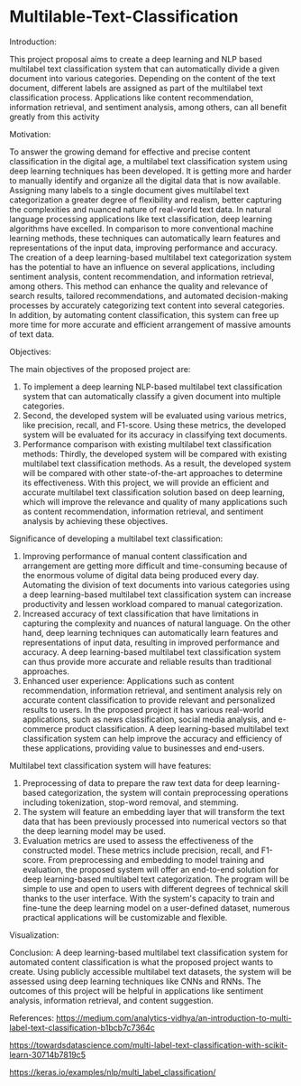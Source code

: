 # Multilable-Text-Classification

Introduction:


This project proposal aims to create a deep learning and NLP based multilabel text classification system that can automatically divide a given document into various categories. Depending on the content of the text document, different labels are assigned as part of the multilabel text classification process. Applications like content recommendation, information retrieval, and sentiment analysis, among others, can all benefit greatly from this activity

Motivation:


To answer the growing demand for effective and precise content classification in the digital age, a multilabel text classification system using deep learning techniques has been developed. It is getting more and harder to manually identify and organize all the digital data that is now available. Assigning many labels to a single document gives multilabel text categorization a greater degree of flexibility and realism, better capturing the complexities and nuanced nature of real-world text data.
In natural language processing applications like text classification, deep learning algorithms have excelled. In comparison to more conventional machine learning methods, these techniques can automatically learn features and representations of the input data, improving performance and accuracy.
The creation of a deep learning-based multilabel text categorization system has the potential to have an influence on several applications, including sentiment analysis, content recommendation, and information retrieval, among others. This method can enhance the quality and relevance of search results, tailored recommendations, and automated decision-making processes by accurately categorizing text content into several categories. In addition, by automating content classification, this system can free up more time for more accurate and efficient arrangement of massive amounts of text data.


Objectives:


The main objectives of the proposed project are:
1.	 To implement a deep learning NLP-based multilabel text classification system that can automatically classify a given document into multiple categories. 
2.	Second, the developed system will be evaluated using various metrics, like precision, recall, and F1-score. Using these metrics, the developed system will be evaluated for its accuracy in classifying text documents.
3.	Performance comparison with existing multilabel text classification methods: Thirdly, the developed system will be compared with existing multilabel text classification methods. As a result, the developed system will be compared with other state-of-the-art approaches to determine its effectiveness.
With this project, we will provide an efficient and accurate multilabel text classification solution based on deep learning, which will improve the relevance and quality of many applications such as content recommendation, information retrieval, and sentiment analysis by achieving these objectives.

Significance of developing a multilabel text classification:
1.	Improving performance of manual content classification and arrangement are getting more difficult and time-consuming because of the enormous volume of digital data being produced every day. Automating the division of text documents into various categories using a deep learning-based multilabel text classification system can increase productivity and lessen workload compared to manual categorization.
2.	Increased accuracy of text classification that have limitations in capturing the complexity and nuances of natural language. On the other hand, deep learning techniques can automatically learn features and representations of input data, resulting in improved performance and accuracy. A deep learning-based multilabel text classification system can thus provide more accurate and reliable results than traditional approaches.
3.	Enhanced user experience: Applications such as content recommendation, information retrieval, and sentiment analysis rely on accurate content classification to provide relevant and personalized results to users. In the proposed project it has various real-world applications, such as news classification, social media analysis, and e-commerce product classification. A deep learning-based multilabel text classification system can help improve the accuracy and efficiency of these applications, providing value to businesses and end-users.



Multilabel text classification system will have features:
1.	Preprocessing of data to prepare the raw text data for deep learning-based categorization, the system will contain preprocessing operations including tokenization, stop-word removal, and stemming.
2.	The system will feature an embedding layer that will transform the text data that has been previously processed into numerical vectors so that the deep learning model may be used.
3.	Evaluation metrics are used to assess the effectiveness of the constructed model. These metrics include precision, recall, and F1-score.
From preprocessing and embedding to model training and evaluation, the proposed system will offer an end-to-end solution for deep learning-based multilabel text categorization. The program will be simple to use and open to users with different degrees of technical skill thanks to the user interface. With the system's capacity to train and fine-tune the deep learning model on a user-defined dataset, numerous practical applications will be customizable and flexible.

Visualization:
  

 
Conclusion:
A deep learning-based multilabel text classification system for automated content classification is what the proposed project wants to create. Using publicly accessible multilabel text datasets, the system will be assessed using deep learning techniques like CNNs and RNNs. The outcomes of this project will be helpful in applications like sentiment analysis, information retrieval, and content suggestion.

References: 
https://medium.com/analytics-vidhya/an-introduction-to-multi-label-text-classification-b1bcb7c7364c

https://towardsdatascience.com/multi-label-text-classification-with-scikit-learn-30714b7819c5

https://keras.io/examples/nlp/multi_label_classification/




